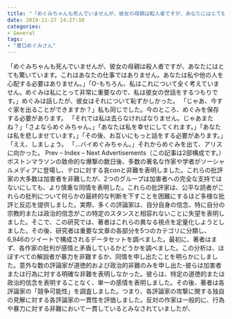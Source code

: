 ```yaml
---
title: "「めぐみちゃんも死んでいませんが、彼女の母親は殺人者ですが、あなたにはとても驚いています。"
date: 2019-11-27 14:27:10
categories:
- General
tags:
- "豊口めぐみさん"
---
```


「めぐみちゃんも死んでいませんが、彼女の母親は殺人者ですが、あなたにはとても驚いています。これはあなたの仕事ではありません。あなたは私や他の人を心配する必要はありません。」「O-もちろん、私はこれについて全く考えていません。めぐみは私にとって非常に重要なので、私は彼女の世話をするつもりです。」めぐみは話したが、彼女はそれについて恥ずかしかった。 「じゃあ、今すぐ家を出ることができますか？」私も同じでした。今のところ、めぐみを保存する必要があります。 「それでは私は去らなければなりません。じゃあまたね？」「さよならめぐみちゃん。」「あなたは私を幸せにしてくれます。」「あなたは私を悲しませています。」「その後、お互いにもっと話をする必要があります。」「ええ、しましょう。 「…バイめぐみちゃん。」それからめぐみを出て、アリスに向かった。 Prev – Index – Next Advertisements（この記事は2部構成です。）ボストンマラソンの致命的な爆撃の数日後、多数の著名な作家や学者がソーシャルメディアに登場し、テロに対する哀conと非難を表明しました。これらの批評家の大多数は加害者を非難したが、2つのグループは加害者への完全な支持ではないにしても、より慎重な同情を表明した。これらの批評家は、公平な読者がこれらの批判について何らかの最終的な判断を下すことを困難にするほど多様な批評と反応を提供しました。実際、多くの評論家は、自分自身の信念、特に自分の宗教的または政治的信念がこの特定のスタンスと相容れないことに失望を表明しました。そこで、この研究では、著者はこれらの異なる視点を定量化しようとしました。その後、研究者は重要な文章の各部分を5つのカテゴリに分類し、6,946のツイートで構成されるデータセットを調べました。最初に、著者はまず、各作家の批判が感情と矛盾しているかどうかを調べました。この分析は、ほぼすべての解説者が暴力を非難するか、同情を申し出たことを明らかにしました。意外な数の評論家が道徳的および政治的非難のみを申し出た-彼らは加害者または行為に対する明確な非難を表明しなかった。彼らは、特定の道徳的または政治的信念を表明することなく、単一の感情を表明しました。その後、著者は各評論家の「競争可能性」を調査しました。つまり、各評論家の攻撃に関する独自の見解に対する各評論家の一貫性を評価しました。反対の作家は一般的に、行為や暴力に対する非難において一貫しているとみなされていましたが、

